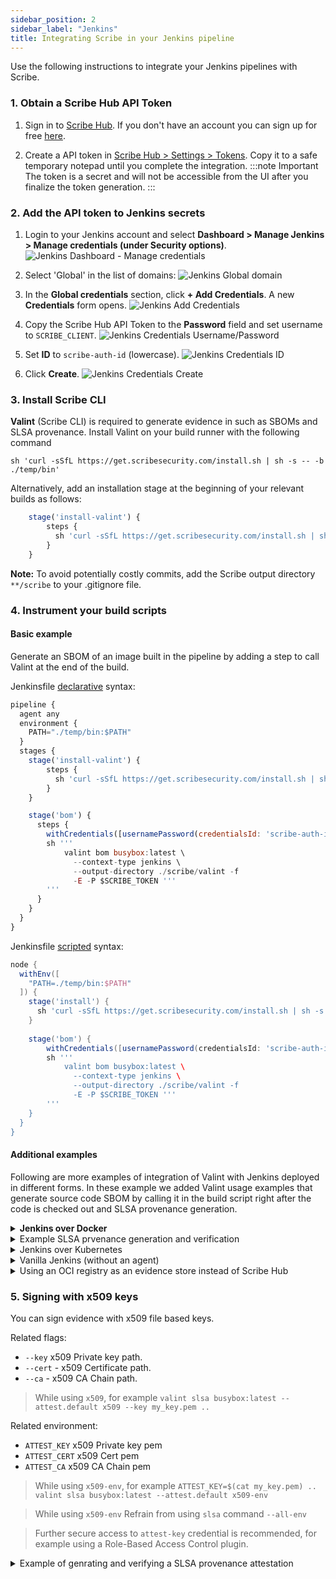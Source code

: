 ```yaml
---
sidebar_position: 2
sidebar_label: "Jenkins"
title: Integrating Scribe in your Jenkins pipeline
---
```


Use the following instructions to integrate your Jenkins pipelines with Scribe.

### 1. Obtain a Scribe Hub API Token
1. Sign in to [Scribe Hub](https://app.scribesecurity.com). If you don't have an account you can sign up for free [here](https://scribesecurity.com/scribe-platform-lp/ "Start Using Scribe For Free").

2. Create a API token in [Scribe Hub > Settings > Tokens](https://app.scribesecurity.com/settings/tokens). Copy it to a safe temporary notepad until you complete the integration.
:::note Important
The token is a secret and will not be accessible from the UI after you finalize the token generation. 
:::

### 2. Add the API token to Jenkins secrets
1. Login to your Jenkins account and select **Dashboard > Manage Jenkins > Manage credentials (under Security options)**.
   ![Jenkins Dashboard - Manage credentials](/img/start/jenkins-1.jpg)

2. Select 'Global' in the list of domains:
   ![Jenkins Global domain](/img/start/jenkins-global.jpg)

3. In the **Global credentials** section, click **+ Add Credentials**. A new **Credentials** form opens.
   ![Jenkins Add Credentials](/img/start/jenkins-add-credentials.jpg)

4. Copy the Scribe Hub API Token to the **Password** field and set username to `SCRIBE_CLIENT`.
   ![Jenkins Credentials Username/Password](/img/start/jenkins-username.jpg)

5. Set **ID** to `scribe-auth-id` (lowercase).
   ![Jenkins Credentials ID](/img/start/jenkins-auth-id.jpg)

6. Click **Create**.
   ![Jenkins Credentials Create](/img/start/jenkins-cred-create.jpg)

### 3. Install Scribe CLI

**Valint** (Scribe CLI) is required to generate evidence in such as SBOMs and SLSA provenance. 
Install Valint on your build runner with the following command
```
sh 'curl -sSfL https://get.scribesecurity.com/install.sh | sh -s -- -b ./temp/bin'
```

Alternatively, add an installation stage at the beginning of your relevant builds as follows:
```javascript
    stage('install-valint') {
        steps {
          sh 'curl -sSfL https://get.scribesecurity.com/install.sh | sh -s -- -b ./temp/bin'
        }
    }
```
**Note:** To avoid potentially costly commits, add the Scribe output directory `**/scribe` to your .gitignore file.

### 4. Instrument your build scripts

#### Basic example

Generate an SBOM of an image built in the pipeline by adding a step to call Valint at the end of the build. 

Jenkinsfile [declarative](https://www.jenkins.io/doc/book/pipeline/syntax/#declarative-pipeline) syntax:
```javascript
pipeline {
  agent any
  environment {
    PATH="./temp/bin:$PATH"
  }
  stages {
    stage('install-valint') {
        steps {
          sh 'curl -sSfL https://get.scribesecurity.com/install.sh | sh -s -- -b ./temp/bin'
        }
    }

    stage('bom') {
      steps {        
        withCredentials([usernamePassword(credentialsId: 'scribe-auth-id', passwordVariable: 'SCRIBE_TOKEN')]) {
        sh '''
            valint bom busybox:latest \
              --context-type jenkins \
              --output-directory ./scribe/valint -f
              -E -P $SCRIBE_TOKEN '''
        '''
      }
    }
  }
}

```
<!--Scripted-->

Jenkinsfile [scripted](https://www.jenkins.io/doc/book/pipeline/syntax/#scripted-pipeline) syntax:

```groovy
node {
  withEnv([
    "PATH=./temp/bin:$PATH"
  ]) {
    stage('install') {
      sh 'curl -sSfL https://get.scribesecurity.com/install.sh | sh -s -- -b ./temp/bin'
    }
    
    stage('bom') {
        withCredentials([usernamePassword(credentialsId: 'scribe-auth-id', passwordVariable: 'SCRIBE_TOKEN')]) {
        sh '''
            valint bom busybox:latest \
              --context-type jenkins \
              --output-directory ./scribe/valint -f
              -E -P $SCRIBE_TOKEN '''
        '''
    }
  }
}
```

#### Additional examples 
Following are more examples of integration of Valint with Jenkins deployed in different forms. In these example we added Valint usage examples that generate source code SBOM by calling it in the build script right after the code is checked out and SLSA provenance generation.
<details>
  <summary><b>Jenkins over Docker</b></summary>
  <p>Make sure you have the following Jenkins extensions installed:</p>

<p><strong>See Also</strong> <a href="https://plugins.jenkins.io/docker-plugin/">Jenkins over Docker documentation</a></p>
   
  <ol>
    <li><a href="https://plugins.jenkins.io/docker-workflow/" title="Docker Pipeline extension">Docker pipeline</a></li>
    <li><a href="https://plugins.jenkins.io/docker-commons/" title="Docker Commons extension">Docker commons</a></li>
    <li><a href="https://plugins.jenkins.io/docker-plugin/" title="Docker plugin extension">Docker plugin</a></li>
    <li><a href="https://plugins.jenkins.io/docker-java-api/" title="Docker API extension">Docker API</a></li>
    <li><a href="https://plugins.jenkins.io/ws-cleanup/" title="Workspace Cleanup extension">Workspace Cleanup</a> (optional)</li>
    <li>Docker is installed on your build node in Jenkins.</li>
  </ol>

  <details style="margin-left: 20px;">
    <summary>Example SBOM generation</summary>
    <pre><code class="language-javascript">pipeline {
  agent any
  stages {
    stage('checkout') {
      steps {
        cleanWs()
        sh 'git clone -b v1.0.0-alpha.4 --single-branch https://github.com/mongo-express/mongo-express.git mongo-express-scm'
      }
    }

    stage('dir-bom') {
      agent {
        docker {
          image 'scribesecuriy.jfrog.io/scribe-docker-public-local/valint:latest'
          reuseNode true
          args "--entrypoint="
        }
      }
      steps {        
        withCredentials([usernamePassword(credentialsId: 'scribe-auth-id', passwordVariable: 'SCRIBE_TOKEN')]) {
          sh '''
            valint bom dir:mongo-express-scm \
            --context-type jenkins \
            --output-directory ./scribe/valint \
            -E -P $SCRIBE_TOKEN '''
        }
      }
    }

    stage('image-bom') {
      agent {
        docker {
          image 'scribesecuriy.jfrog.io/scribe-docker-public-local/valint:latest'
          reuseNode true
          args "--entrypoint="
        }
      }
      steps {
        withCredentials([usernamePassword(credentialsId: 'scribe-auth-id', passwordVariable: 'SCRIBE_TOKEN')]) {  
          sh '''
            valint bom mongo-express:1.0.0-alpha.4 \
            --context-type jenkins \
            --output-directory ./scribe/valint \
            -E -P $SCRIBE_TOKEN '''
        }
      }
    }
  }
}</code></pre>
  </details>
</details>

<details>
    <summary>   Example SLSA prvenance generation and verification </summary>

  ```javascript
  pipeline {
  agent any
  stages {
    stage('slsa-provenance') {
      agent {
        docker {
          image 'scribesecuriy.jfrog.io/scribe-docker-public-local/valint:latest'
          reuseNode true
          args "--entrypoint="
        }
      }
      steps {
        withCredentials([usernamePassword(credentialsId: 'scribe-auth-id', passwordVariable: 'SCRIBE_TOKEN')])       
        sh '''
            valint slsa busybox:latest \
            --context-type jenkins \
            --output-directory ./scribe/valint \
            -E -P $SCRIBE_TOKEN '''
      }
    }

    stage('verify') {
      agent {
        docker {
          image 'scribesecuriy.jfrog.io/scribe-docker-public-local/valint:latest'
          reuseNode true
          args "--entrypoint="
        }
      }
      steps {
         withCredentials([usernamePassword(credentialsId: 'scribe-auth-id', passwordVariable: 'SCRIBE_TOKEN')])
         sh '''
         valint verify busybox:latest -i statement-slsa \
              --context-type jenkins \
              --output-directory ./scribe/valint \
              -E -P $SCRIBE_TOKEN '''
        }
      }
  }
}

```

</details>

</details>


<details>
  <summary>  Jenkins over Kubernetes </b></summary>
  <h4>  Prerequisites </h4>

**[Jenkins over Kubernetes](https://plugins.jenkins.io/kubernetes/ "Jenkins over Kubernetes extension")** installed.

<details>
  <summary>   Example SBOM generation </summary>

```javascript
pipeline {
  agent {
    kubernetes {
      yamlFile 'jenkins/k8s/scribe-test/KubernetesPod.yaml'
    }
  }
 
  stages {
    stage('checkout-bom') {
      steps {        
        container('git') {
          sh 'git clone -b v1.0.0-alpha.4 --single-branch https://github.com/mongo-express/mongo-express.git mongo-express-scm'
        }
        
        container('valint') {
          withCredentials([usernamePassword(credentialsId: 'scribe-auth-id', passwordVariable: 'SCRIBE_TOKEN')]) {
            sh '''
            valint bom dir:mongo-express-scm \
            --context-type jenkins \
            --output-directory ./scribe/valint \
            -E -P $SCRIBE_TOKEN '''
          }
        }
      }
    }

    stage('image-bom') {
      steps {
        container('valint') {
           withCredentials([usernamePassword(credentialsId: 'scribe-auth-id', passwordVariable: 'SCRIBE_TOKEN')]) {  
            sh '''
            valint bom mongo-express:1.0.0-alpha.4 \
            --context-type jenkins \
            --output-directory ./scribe/valint \
            -E -P $SCRIBE_TOKEN '''
          }
        }
      }
    }
  }
}
```
This example uses Jenkins over k8s plugin with the Pod template as follows:
```YAML
metadata:
  labels:
    some-label: jsl-scribe-test
spec:
  containers:
  - name: jnlp
    env:
    - name: CONTAINER_ENV_VAR
      value: jnlp
  - name: valint
    image: scribesecuriy.jfrog.io/scribe-docker-public-local/valint:latest 
    command:
    - cat
    tty: true
  - name: git
    image: alpine/git
    command:
      - cat
    tty: true
```
</details>

<details>
  <summary>   Example SLSA generationa nd verification </summary>

```javascript
pipeline {
  agent {
    kubernetes {
      yamlFile './KubernetesPod.yaml'
    }
  }
  stages {
    stage('slsa-provenance') {
      steps {                
        container('valint') {
          withCredentials([usernamePassword(credentialsId: 'scribe-auth-id', passwordVariable: 'SCRIBE_TOKEN')]) {
            sh '''
            valint slsa mongo-express:1.0.0-alpha.4 \
              --context-type jenkins \
              --output-directory ./scribe/valint \
              -E -P $SCRIBE_TOKEN '''
          }
        }
      }
    }

    stage('verify') {
      steps {
        container('valint') {
          withCredentials([usernamePassword(credentialsId: 'scribe-auth-id', passwordVariable: 'SCRIBE_TOKEN')]) {
            sh '''
            valint verify mongo-express:1.0.0-alpha.4 -i statement-slsa \
              --context-type jenkins \
              --output-directory ./scribe/valint \
              -E -P $SCRIBE_TOKEN '''
        }
      }
    }
  }
}
}
```
This example uses Jenkins over k8s plugin with the Pod template defined as follows:
```YAML
metadata:
  labels:
    some-label: jsl-scribe-test
spec:
  containers:
  - name: jnlp
    env:
    - name: CONTAINER_ENV_VAR
      value: jnlp
  - name: valint
    image: scribesecuriy.jfrog.io/scribe-docker-public-local/valint:latest 
    command:
    - cat
    tty: true
  - name: git
    image: alpine/git
    command:
      - cat
    tty: true
    
```
  
</details>

**See Also** [Jenkins over Kubernetes documentation](https://plugins.jenkins.io/kubernetes/)

</details>

<details>
  <summary>  Vanilla Jenkins (without an agent) </b></summary>
  <h4>  Prerequisites </h4>

 `curl` installed on your build node in Jenkins.

<details>
  <summary>   Sample integration code </summary>

```javascript
pipeline {
  agent any
  environment {
    PATH="./temp/bin:$PATH"
  }
  stages {
    stage('install') {
        steps {
          cleanWs()
          sh 'curl -sSfL https://raw.githubusercontent.com/scribe-security/misc/master/install.sh | sh -s -- -b ./temp/bin'
        }
    }
    stage('checkout') {
      steps {
          sh 'git clone -b v1.0.0-alpha.4 --single-branch https://github.com/mongo-express/mongo-express.git mongo-express-scm'
      }
    }
    
    stage('dir-bom') {
      steps {        
        withCredentials([usernamePassword(credentialsId: 'scribe-auth-id', passwordVariable: 'SCRIBE_TOKEN')]) {
        sh '''
            valint bom dir:mongo-express-scm \
            --context-type jenkins \
            --output-directory ./scribe/valint \
            -E -P $SCRIBE_TOKEN '''
        }
      }
    }

    stage('image-bom') {
      steps {
            withCredentials([usernamePassword(credentialsId: 'scribe-auth-id', passwordVariable: 'SCRIBE_TOKEN')]) {  
            sh '''
            valint bom mongo-express:1.0.0-alpha.4 \
            --context-type jenkins \
            --output-directory ./scribe/valint testing \
            -E -P $SCRIBE_TOKEN '''
          }
      }
    }
  }
}

```

</details>

<details>
    <summary> Example SLSA provenance </summary>

```javascript
pipeline {
  agent any
  stages {
    stage('install') {
        steps {
          cleanWs()
          sh 'curl -sSfL https://raw.githubusercontent.com/scribe-security/misc/master/install.sh | sh -s -- -b ./temp/bin'
        }
    }
    
    stage('slsa-provenance') {
      steps {        
        withCredentials([usernamePassword(credentialsId: 'scribe-auth-id', passwordVariable: 'SCRIBE_TOKEN')]) {
        sh '''
            valint slsa busybox:latest \
            --context-type jenkins \
            --output-directory ./scribe/valint \
            -E -P $SCRIBE_TOKEN '''
        }
      }
    }

    stage('image-bom') {
      steps {
            withCredentials([usernamePassword(credentialsId: 'scribe-auth-id', passwordVariable: 'SCRIBE_TOKEN')]) {  
            sh '''
            valint verify busybox:latest -i statement-slsa \
            --context-type jenkins \
            --output-directory ./scribe/valint testing \
            -E -P $SCRIBE_TOKEN '''
          }
      }
    }
  }
}

```

</details>

</details>

<details>
  <summary> Using an OCI registry as an evidence store instead of Scribe Hub </summary>
For on-prem deployment scenarios where you do not want to utilize Scribe Hub as a SaaS you can store, retrieve, and verify evidence with an OCI Resitry <a href="https://scribe-security.netlify.app/docs/integrating-scribe/other-evidence-stores">(learn more)</a>
   
Related flags:
* `--oci` Enable OCI store.
* `--oci-repo` - Evidence store location.

1. Allow Valint Read and Write access to this registry.
2. Login to the registry, for example with `docker login`.

#### Basic usage
A basic usage generating SBOM of an image built in the pipeline by adding a step to call Valint at the end of the build. 

Example Jenkinsfile in [declarative](https://www.jenkins.io/doc/book/pipeline/syntax/#declarative-pipeline) syntax:

```javascript
pipeline {
  agent any
  environment {
    PATH="./temp/bin:$PATH"
  }
  stages {
    stage('install') {
        steps {
          sh 'curl -sSfL https://get.scribesecurity.com/install.sh | sh -s -- -b ./temp/bin'
        }
    }
    stage('bom') {
      steps {        
        sh '''
            valint [bom,slsa,evidence] [target] \
              -o [attest, statement] \
              --context-type jenkins \
              --output-directory ./scribe/valint \
              --oci --oci-repo=[my_repo]
        }
      }
    }

    stage('verify') {
      steps {
            sh '''
                valint verify [target] \
                  -i [attest, statement, attest-slsa, statement-slsa, attest-generic, statement-generic] \
                  --context-type jenkins \
                  --output-directory ./scribe/valint \
                  --oci --oci-repo=[my_repo] '''
          }
      }
    }
  }
}

```

<!--Scripted-->
Example Jenkinsfile in [scripted](https://www.jenkins.io/doc/book/pipeline/syntax/#scripted-pipeline) syntax.

```groovy
node {
  withEnv([
    "PATH=./temp/bin:$PATH"
  ]) {
    stage('install') {
      sh 'curl -sSfL https://get.scribesecurity.com/install.sh | sh -s -- -b ./temp/bin -D'
    }
    stage('bom') {
        sh '''
            valint [bom,slsa,evidence] [target] \
              -o [attest, statement] \
              --context-type jenkins \
              --output-directory ./scribe/valint \
              --oci --oci-repo=[my_repo] '''
      }
    }

    stage('verify') {
      withCredentials([
        usernamePassword(credentialsId: 'scribe-auth-id', passwordVariable: 'SCRIBE_TOKEN')
      ]) {
        sh '''
            valint verify [target] \
              -i [attest, statement, attest-slsa, statement-slsa, attest-generic, statement-generic] \
              --context-type jenkins \
              --output-directory ./scribe/valint \
              --oci --oci-repo=[my_repo] '''
      }
    }
  }
}
```
</details>

### 5. Signing with x509 keys
You can sign evidence with x509 file based keys.

Related flags:
* `--key` x509 Private key path.
* `--cert` - x509 Certificate path.
* `--ca` - x509 CA Chain path.

> While using `x509`, for example `valint slsa busybox:latest --attest.default x509 --key my_key.pem ..`

Related environment:
* `ATTEST_KEY` x509 Private key pem
* `ATTEST_CERT` x509 Cert pem
* `ATTEST_CA` x509 CA Chain pem

> While using `x509-env`, for example `ATTEST_KEY=$(cat my_key.pem) .. valint slsa busybox:latest --attest.default x509-env`

> While using `x509-env` Refrain from using `slsa` command `--all-env`

> Further secure access to `attest-key` credential is recommended, for example using a Role-Based Access Control plugin.

<details>
  <summary>  Example of genrating and verifying a SLSA provenance attestation </b></summary>

```javascript
withCredentials([file(credentialsId: 'attest-key', variable: 'ATTEST_KEY_PATH'),
        file(credentialsId: 'attest-cert', variable: 'ATTEST_CERT_PATH'),
        file(credentialsId: 'attest-ca', variable: 'ATTEST_CA_PATH')
   {
            sh '''
            valint slsa [target] \
              --key $ATTEST_KEY_PATH \
              --cert $ATTEST_CERT_PATH \
              --ca $ATTEST_CA_PATH \
              --context-type jenkins \
              -o attest \
              --attest.default x509 \
              --output-directory ./scribe/valint \
              -f '''
    }
```

Verification:
```javascript
withCredentials([file(credentialsId: 'attest-cert', variable: 'ATTEST_CERT_PATH'),
        file(credentialsId: 'attest-ca', variable: 'ATTEST_CA_PATH')
   {
            sh '''
            valint verify [target] \
              --cert $ATTEST_CERT_PATH \
              --ca $ATTEST_CA_PATH \
              --context-type jenkins \
              -i attest-slsa \
              --attest.default x509 \
              --output-directory ./scribe/valint \
              -f '''
    }
```
<details>

